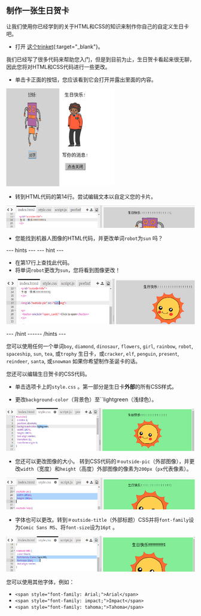 ## 制作一张生日贺卡

让我们使用你已经学到的关于HTML和CSS的知识来制作你自己的自定义生日卡吧。

+ 打开 [这个trinket](https://trinket.io/html/1b59f747ec){:target="_blank"}。

我们已经写了很多代码来帮助您入门，但是到目前为止，生日贺卡看起来很无聊，因此您将对HTML和CSS代码进行一些更改。

+ 单击卡正面的按钮，您应该看到它会打开并露出里面的内容。

![截图](images/birthday-click.png)

+ 转到HTML代码的第14行。尝试编辑文本以自定义您的卡片。

![截屏](images/birthday-card-html.png)

+ 您能找到机器人图像的HTML代码，并更改单词`robot`为`sun` 吗？

--- hints ---
 --- hint ---

+ 在第17行上查找此代码。
+ 将单词`robot`更改为`sun`，您将看到图像更改！

![截屏](images/birthday-card-sun.png)

--- /hint ------ /hints ---

您可以使用任何一个单词`boy`, `diamond`, `dinosaur`, `flowers`, `girl`, `rainbow`, `robot`, `spaceship`, `sun`, `tea`, 或`trophy` 生日卡，或`cracker`, `elf`, `penguin`, `present`, `reindeer`, `santa`, 或`snowman` 如果你希望制作圣诞卡的话。

您还可以编辑生日贺卡的CSS代码。

+ 单击选项卡上的`style.css` 。第一部分是生日卡**外部**的所有CSS样式。

+ 更改`background-color`（背景色）至``lightgreen（浅绿色）。

![截屏](images/birthday-card-outside.png)

+ 您还可以更改图像的大小。 转到CSS代码的`＃outside-pic`（外部图像），并更改`width`（宽度）和`height`（高度）外部图像的像素为`200px`（`px`代表像素）。

![截屏](images/birthday-card-size.png)

+ 字体也可以更改。转到`＃outside-title`（外部标题）CSS并将`font-family`设为`Comic Sans MS`、将`font-size`设为`16pt` 。

![截屏](images/birthday-card-font.png)

您可以使用其他字体，例如：

+ `<span style="font-family: Arial;">Arial</span>`
+ `<span style="font-family: impact;">Impact</span>`
+ `<span style="font-family: tahoma;">Tahoma</span>`